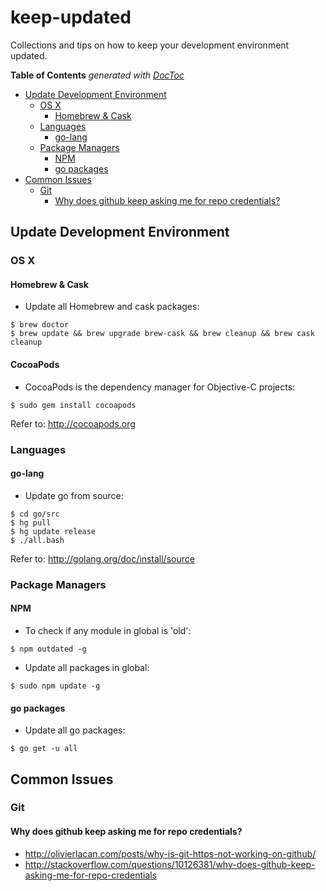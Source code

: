 keep-updated
============

Collections and tips on how to keep your development environment updated.

<!-- START doctoc generated TOC please keep comment here to allow auto update -->
<!-- DON'T EDIT THIS SECTION, INSTEAD RE-RUN doctoc TO UPDATE -->
**Table of Contents**  *generated with [DocToc](http://doctoc.herokuapp.com/)*

- [Update Development Environment](#update-development-environment)
  - [OS X](#os-x)
    - [Homebrew & Cask](#homebrew-&-cask)
  - [Languages](#languages)
    - [go-lang](#go-lang)
  - [Package Managers](#package-managers)
    - [NPM](#npm)
    - [go packages](#go-packages)
- [Common Issues](#common-issues)
  - [Git](#git)
    - [Why does github keep asking me for repo credentials?](#why-does-github-keep-asking-me-for-repo-credentials)

<!-- END doctoc generated TOC please keep comment here to allow auto update -->



## Update Development Environment

### OS X

#### Homebrew & Cask

- Update all Homebrew and cask packages:
```shell
$ brew doctor
$ brew update && brew upgrade brew-cask && brew cleanup && brew cask cleanup
```

#### CocoaPods

- CocoaPods is the dependency manager for Objective-C projects:
```shell
$ sudo gem install cocoapods
```
Refer to: http://cocoapods.org


### Languages

#### go-lang

- Update go from source:
```shell
$ cd go/src
$ hg pull
$ hg update release
$ ./all.bash
```
Refer to: http://golang.org/doc/install/source


### Package Managers

#### NPM

- To check if any module in global is 'old':
```shell
$ npm outdated -g
```

- Update all packages in global:
```shell
$ sudo npm update -g
```

#### go packages

- Update all go packages:
```shell
$ go get -u all
```

## Common Issues

### Git

#### Why does github keep asking me for repo credentials?

- http://olivierlacan.com/posts/why-is-git-https-not-working-on-github/
- http://stackoverflow.com/questions/10126381/why-does-github-keep-asking-me-for-repo-credentials
